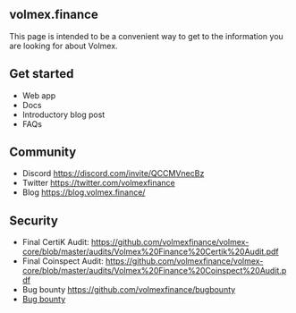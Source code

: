 ## volmex.finance

This page is intended to be a convenient way to get to the information you are looking for about Volmex.

## Get started

- Web app
- Docs
- Introductory blog post
- FAQs

## Community 

- Discord https://discord.com/invite/QCCMVnecBz
- Twitter https://twitter.com/volmexfinance
- Blog https://blog.volmex.finance/

## Security

- Final CertiK Audit: https://github.com/volmexfinance/volmex-core/blob/master/audits/Volmex%20Finance%20Certik%20Audit.pdf
- Final Coinspect Audit: https://github.com/volmexfinance/volmex-core/blob/master/audits/Volmex%20Finance%20Coinspect%20Audit.pdf
- Bug bounty https://github.com/volmexfinance/bugbounty
- [Bug bounty](#https://github.com/volmexfinance/bugbounty)

